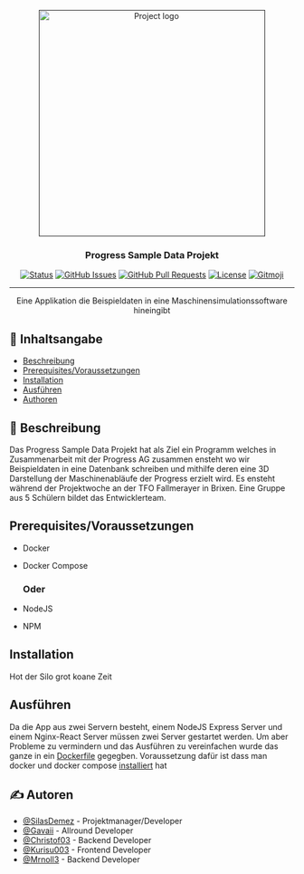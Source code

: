 <p align="center">
  <a href="" rel="noopener">
 <img width=400px height=400px src="https://www.progress.cc/fileadmin/templates/images/logos/Logo_ProgressAG.svg" alt="Project logo"></a>
</p>

<h3 align="center">Progress Sample Data Projekt</h3>

<div align="center">

[![Status](https://img.shields.io/badge/status-active-success.svg)]()
[![GitHub Issues](https://img.shields.io/github/issues/ProgressJunior/Progress-Project.svg)](https://github.com/ProgressJunior/Progress-Project/issues)
[![GitHub Pull Requests](https://img.shields.io/github/issues-pr/ProgressJunior/Progress-Project.svg)](https://github.com/ProgressJunior/Progress-Project/pulls)
[![License](https://img.shields.io/badge/license-MIT-blue.svg)](/LICENSE)
<a href="https://gitmoji.dev">
  <img src="https://img.shields.io/badge/gitmoji-%20😜%20😍-FFDD67.svg?style=flat-square" alt="Gitmoji">
</a>

</div>

---

<p align="center"> Eine Applikation die Beispieldaten in eine Maschinensimulationssoftware hineingibt
    <br> 
</p>

## 📝 Inhaltsangabe

* [Beschreibung](#Beschreibung)
* [Prerequisites/Voraussetzungen](#Voraussetzungen)
* [Installation](#Installation)
* [Ausführen](#Ausfuehren)
* [Authoren](#authors)




## 🧐 Beschreibung <a name = "Beschreibung"></a>

Das Progress Sample Data Projekt hat als Ziel ein Programm welches in Zusammenarbeit mit der Progress AG zusammen ensteht wo wir Beispieldaten in eine Datenbank schreiben und mithilfe deren eine 3D Darstellung der Maschinenabläufe der Progress erzielt wird. Es ensteht während der Projektwoche an der TFO Fallmerayer in Brixen. Eine Gruppe aus 5 Schülern bildet das Entwicklerteam. 



## Prerequisites/Voraussetzungen <a name = "Voraussetzungen"></a>

- Docker
- Docker Compose

    ### Oder

- NodeJS
- NPM

## Installation <a name = "Installation"></a>

Hot der Silo grot koane Zeit

## Ausführen <a name = "Ausfuehren"></a>

Da die App aus zwei Servern besteht, einem NodeJS Express Server und einem Nginx-React Server müssen zwei Server gestartet werden. Um aber Probleme zu vermindern und das Ausführen zu vereinfachen wurde das ganze in ein [Dockerfile](https://docs.docker.com/engine/reference/builder/) gegegben. Voraussetzung dafür ist dass man docker und docker compose [installiert](#Installation ) hat


## ✍️ Autoren <a name = "authors"></a>

- [@SilasDemez](https://github.com/SilasDemez) - Projektmanager/Developer
- [@Gavaii](https://github.com/Gavaii) - Allround Developer
- [@Christof03](https://github.com/Christof03) - Backend Developer
- [@Kurisu003](https://github.com/Kurisu003) - Frontend Developer
- [@Mrnoll3](https://github.com/Mrnoll3) - Backend Developer
